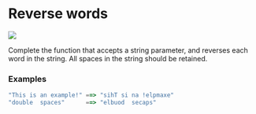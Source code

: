 # Reverse words

![](https://img.shields.io/badge/Difficulty-7kyu-9cf?logo=codewars)

Complete the function that accepts a string parameter, and reverses each word in the string. All spaces in the string should be retained.

### Examples

```js
"This is an example!" ==> "sihT si na !elpmaxe"
"double  spaces"      ==> "elbuod  secaps"
```
